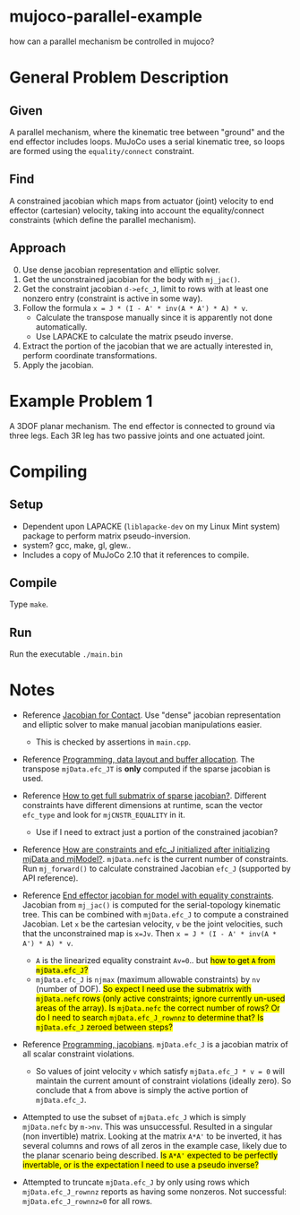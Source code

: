 # mujoco-parallel-example
how can a parallel mechanism be controlled in mujoco?

# General Problem Description
## Given
A parallel mechanism, where the kinematic tree between "ground" and the end effector includes loops. MuJoCo uses a serial kinematic tree, so loops are formed using the `equality/connect` constraint.

## Find
A constrained jacobian which maps from actuator (joint) velocity to end effector (cartesian) velocity, taking into account the equality/connect constraints (which define the parallel mechanism).

## Approach
0. Use dense jacobian representation and elliptic solver.
1. Get the unconstrained jacobian for the body with `mj_jac()`.
2. Get the constraint jacobian `d->efc_J`, limit to rows with at least one nonzero entry (constraint is active in some way).
3. Follow the formula `x = J * (I - A' * inv(A * A') * A) * v`.
   - Calculate the transpose manually since it is apparently not done automatically.
   - Use LAPACKE to calculate the matrix pseudo inverse.
4. Extract the portion of the jacobian that we are actually interested in, perform coordinate transformations.
5. Apply the jacobian.

# Example Problem 1
A 3DOF planar mechanism. The end effector is connected to ground via three legs. Each 3R leg has two passive joints and one actuated joint.

# Compiling
## Setup
- Dependent upon LAPACKE (`liblapacke-dev` on my Linux Mint system) package to perform matrix pseudo-inversion.
- system? gcc, make, gl, glew..
- Includes a copy of MuJoCo 2.10 that it references to compile. 
## Compile
Type `make`. 

## Run
Run the executable `./main.bin`

# Notes
- Reference [Jacobian for Contact](https://roboti.us/forum/index.php?threads/jacobian-for-contact.3482/). Use "dense" jacobian representation and elliptic solver to make manual jacobian manipulations easier.
  - This is checked by assertions in `main.cpp`.
- Reference [Programming, data layout and buffer allocation](https://mujoco.readthedocs.io/en/latest/programming.html). The transpose `mjData.efc_JT` is **only** computed if the sparse jacobian is used. 
- Reference [How to get full submatrix of sparse jacobian?](https://roboti.us/forum/index.php?threads/how-to-get-full-submatrix-of-sparse-jacobian.4068). Different constraints have different dimensions at runtime, scan the vector `efc_type` and look for `mjCNSTR_EQUALITY` in it.
  - Use if I need to extract just a portion of the constrained jacobian?
- Reference [How are constraints and efc_J initialized after initializing mjData and mjModel?](https://roboti.us/forum/index.php?threads/how-are-constraints-and-efc_j-initialized-after-initializing-mjdata-and-mjmodel.4100). `mjData.nefc` is the current number of constraints. Run `mj_forward()` to calculate constrained Jacobian `efc_J` (supported by API reference).
- Reference [End effector jacobian for model with equality constraints](https://roboti.us/forum/index.php?threads/end-effector-jacobian-for-model-with-equality-constraints.3478/#post-4049). Jacobian from `mj_jac()` is computed for the serial-topology kinematic tree. This can be combined with `mjData.efc_J` to compute a constrained Jacobian. Let `x` be the cartesian velocity, `v` be the joint velocities, such that the unconstrained map is `x=Jv`. Then `x = J * (I - A' * inv(A * A') * A) * v`.
  - `A` is the linearized equality constraint `Av=0`.. but <mark> how to get `A` from `mjData.efc_J`? </mark>
  - `mjData.efc_J` is `njmax` (maximum allowable constraints) by `nv` (number of DOF). <mark> So expect I need use the submatrix with `mjData.nefc` rows (only active constraints; ignore currently un-used areas of the array). Is `mjData.nefc` the correct number of rows? Or do I need to search `mjData.efc_J_rownnz` to determine that? Is `mjData.efc_J` zeroed between steps? </mark>

- Reference [Programming, jacobians](https://mujoco.readthedocs.io/en/latest/programming.html#jacobians). `mjData.efc_J` is a jacobian matrix of all scalar constraint violations. 
  - So values of joint velocity `v` which satisfy `mjData.efc_J * v = 0` will maintain the current amount of constraint violations (ideally zero). So conclude that `A` from above is simply the active portion of `mjData.efc_J`.
- Attempted to use the subset of `mjData.efc_J` which is simply `mjData.nefc` by `m->nv`. This was unsuccessful. Resulted in a singular (non invertible) matrix. Looking at the matrix `A*A'` to be inverted, it has several columns and rows of all zeros in the example case, likely due to the planar scenario being described. <mark>Is `A*A'` expected to be perfectly invertable, or is the expectation I need to use a pseudo inverse? </mark>
- Attempted to truncate `mjData.efc_J` by only using rows which `mjData.efc_J_rownnz` reports as having some nonzeros. Not successful: `mjData.efc_J_rownnz=0` for all rows. 

